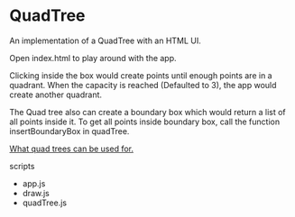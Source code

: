 # QuadTree
An implementation of a QuadTree with an HTML UI.

Open index.html to play around with the app.

Clicking inside the box would create points until enough points are in a quadrant. When the capacity is reached (Defaulted to 3), the app would create another quadrant.

The Quad tree also can create a boundary box which would return a list of all points inside it. To get all points inside boundary box, call the function insertBoundaryBox in quadTree.

[What quad trees can be used for.](https://en.wikipedia.org/wiki/Quadtree#:~:text=A%20quadtree%20is%20a%20tree,into%20four%20quadrants%20or%20regions)

scripts
- app.js
- draw.js
- quadTree.js
